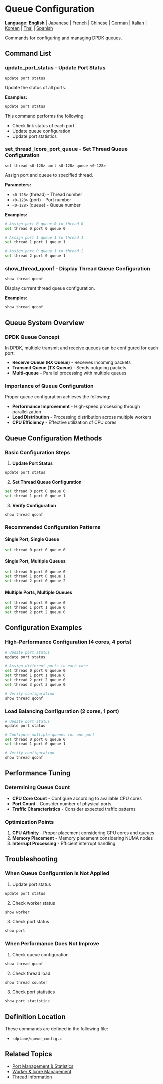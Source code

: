 # Queue Configuration

**Language:** **English** | [Japanese](ja/queue-configuration.md) | [French](fr/queue-configuration.md) | [Chinese](zh/queue-configuration.md) | [German](de/queue-configuration.md) | [Italian](it/queue-configuration.md) | [Korean](ko/queue-configuration.md) | [Thai](th/queue-configuration.md) | [Spanish](es/queue-configuration.md)

Commands for configuring and managing DPDK queues.

## Command List

### update_port_status - Update Port Status
```
update port status
```

Update the status of all ports.

**Examples:**
```bash
update port status
```

This command performs the following:
- Check link status of each port
- Update queue configuration
- Update port statistics

### set_thread_lcore_port_queue - Set Thread Queue Configuration
```
set thread <0-128> port <0-128> queue <0-128>
```

Assign port and queue to specified thread.

**Parameters:**
- `<0-128>` (thread) - Thread number
- `<0-128>` (port) - Port number
- `<0-128>` (queue) - Queue number

**Examples:**
```bash
# Assign port 0 queue 0 to thread 0
set thread 0 port 0 queue 0

# Assign port 1 queue 1 to thread 1
set thread 1 port 1 queue 1

# Assign port 0 queue 1 to thread 2
set thread 2 port 0 queue 1
```

### show_thread_qconf - Display Thread Queue Configuration
```
show thread qconf
```

Display current thread queue configuration.

**Examples:**
```bash
show thread qconf
```

## Queue System Overview

### DPDK Queue Concept
In DPDK, multiple transmit and receive queues can be configured for each port:

- **Receive Queue (RX Queue)** - Receives incoming packets
- **Transmit Queue (TX Queue)** - Sends outgoing packets
- **Multi-queue** - Parallel processing with multiple queues

### Importance of Queue Configuration
Proper queue configuration achieves the following:
- **Performance Improvement** - High-speed processing through parallelization
- **Load Distribution** - Processing distribution across multiple workers
- **CPU Efficiency** - Effective utilization of CPU cores

## Queue Configuration Methods

### Basic Configuration Steps
1. **Update Port Status**
```bash
update port status
```

2. **Set Thread Queue Configuration**
```bash
set thread 0 port 0 queue 0
set thread 1 port 0 queue 1
```

3. **Verify Configuration**
```bash
show thread qconf
```

### Recommended Configuration Patterns

#### Single Port, Single Queue
```bash
set thread 0 port 0 queue 0
```

#### Single Port, Multiple Queues
```bash
set thread 0 port 0 queue 0
set thread 1 port 0 queue 1
set thread 2 port 0 queue 2
```

#### Multiple Ports, Multiple Queues
```bash
set thread 0 port 0 queue 0
set thread 1 port 1 queue 0
set thread 2 port 2 queue 0
```

## Configuration Examples

### High-Performance Configuration (4 cores, 4 ports)
```bash
# Update port status
update port status

# Assign different ports to each core
set thread 0 port 0 queue 0
set thread 1 port 1 queue 0
set thread 2 port 2 queue 0
set thread 3 port 3 queue 0

# Verify configuration
show thread qconf
```

### Load Balancing Configuration (2 cores, 1 port)
```bash
# Update port status
update port status

# Configure multiple queues for one port
set thread 0 port 0 queue 0
set thread 1 port 0 queue 1

# Verify configuration
show thread qconf
```

## Performance Tuning

### Determining Queue Count
- **CPU Core Count** - Configure according to available CPU cores
- **Port Count** - Consider number of physical ports
- **Traffic Characteristics** - Consider expected traffic patterns

### Optimization Points
1. **CPU Affinity** - Proper placement considering CPU cores and queues
2. **Memory Placement** - Memory placement considering NUMA nodes
3. **Interrupt Processing** - Efficient interrupt handling

## Troubleshooting

### When Queue Configuration Is Not Applied
1. Update port status
```bash
update port status
```

2. Check worker status
```bash
show worker
```

3. Check port status
```bash
show port
```

### When Performance Does Not Improve
1. Check queue configuration
```bash
show thread qconf
```

2. Check thread load
```bash
show thread counter
```

3. Check port statistics
```bash
show port statistics
```

## Definition Location

These commands are defined in the following file:
- `sdplane/queue_config.c`

## Related Topics

- [Port Management & Statistics](port-management.md)
- [Worker & lcore Management](worker-lcore-thread-management.md)
- [Thread Information](worker-lcore-thread-management.md)